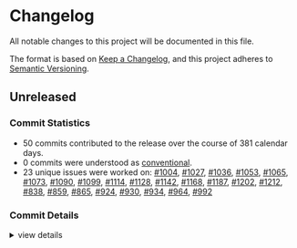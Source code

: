 # Changelog

All notable changes to this project will be documented in this file.

The format is based on [Keep a Changelog](https://keepachangelog.com/en/1.0.0/),
and this project adheres to [Semantic Versioning](https://semver.org/spec/v2.0.0.html).

## Unreleased

### Commit Statistics

<csr-read-only-do-not-edit/>

 - 50 commits contributed to the release over the course of 381 calendar days.
 - 0 commits were understood as [conventional](https://www.conventionalcommits.org).
 - 23 unique issues were worked on: [#1004](https://github.com/o2sh/onefetch/issues/1004), [#1027](https://github.com/o2sh/onefetch/issues/1027), [#1036](https://github.com/o2sh/onefetch/issues/1036), [#1053](https://github.com/o2sh/onefetch/issues/1053), [#1065](https://github.com/o2sh/onefetch/issues/1065), [#1073](https://github.com/o2sh/onefetch/issues/1073), [#1090](https://github.com/o2sh/onefetch/issues/1090), [#1099](https://github.com/o2sh/onefetch/issues/1099), [#1114](https://github.com/o2sh/onefetch/issues/1114), [#1128](https://github.com/o2sh/onefetch/issues/1128), [#1142](https://github.com/o2sh/onefetch/issues/1142), [#1168](https://github.com/o2sh/onefetch/issues/1168), [#1187](https://github.com/o2sh/onefetch/issues/1187), [#1202](https://github.com/o2sh/onefetch/issues/1202), [#1212](https://github.com/o2sh/onefetch/issues/1212), [#838](https://github.com/o2sh/onefetch/issues/838), [#859](https://github.com/o2sh/onefetch/issues/859), [#865](https://github.com/o2sh/onefetch/issues/865), [#924](https://github.com/o2sh/onefetch/issues/924), [#930](https://github.com/o2sh/onefetch/issues/930), [#934](https://github.com/o2sh/onefetch/issues/934), [#964](https://github.com/o2sh/onefetch/issues/964), [#992](https://github.com/o2sh/onefetch/issues/992)

### Commit Details

<csr-read-only-do-not-edit/>

<details><summary>view details</summary>

 * **[#1004](https://github.com/o2sh/onefetch/issues/1004)**
    - Bump image from 0.24.4 to 0.24.6 ([`356b66a`](https://github.com/o2sh/onefetch/commit/356b66a46921dcc15aad5a3fb5c7c24d4eb6399a))
 * **[#1027](https://github.com/o2sh/onefetch/issues/1027)**
    - Bump clap from 4.1.6 to 4.2.4 ([`65ba0f1`](https://github.com/o2sh/onefetch/commit/65ba0f10f75f9affc5f44008f76771cdc5a5a13b))
 * **[#1036](https://github.com/o2sh/onefetch/issues/1036)**
    - Bump clap from 4.2.4 to 4.2.5 ([`a48715e`](https://github.com/o2sh/onefetch/commit/a48715e7f94d607e36eeb59c13127130f66f5b73))
 * **[#1053](https://github.com/o2sh/onefetch/issues/1053)**
    - Bump clap from 4.2.5 to 4.2.7 ([`eb27cea`](https://github.com/o2sh/onefetch/commit/eb27cea1431be77656db7e78989f983026e0dcc5))
 * **[#1065](https://github.com/o2sh/onefetch/issues/1065)**
    - Bump base64 from 0.21.0 to 0.21.2 ([`460d879`](https://github.com/o2sh/onefetch/commit/460d87929ae5c1bee8d6d4f6e46f1887191ca3b5))
 * **[#1073](https://github.com/o2sh/onefetch/issues/1073)**
    - Bump clap from 4.2.7 to 4.3.1 ([`e73f7b6`](https://github.com/o2sh/onefetch/commit/e73f7b652cfa656d48da465f243190c677d84adc))
 * **[#1090](https://github.com/o2sh/onefetch/issues/1090)**
    - Bump clap from 4.3.1 to 4.3.4 ([`4a30ac1`](https://github.com/o2sh/onefetch/commit/4a30ac1a1f1cbd4f1b8597dcab5a022b898da07b))
 * **[#1099](https://github.com/o2sh/onefetch/issues/1099)**
    - Bump libc from 0.2.142 to 0.2.147 ([`e78acea`](https://github.com/o2sh/onefetch/commit/e78acea09555bc0ebb537d83561fdfab47784f56))
 * **[#1114](https://github.com/o2sh/onefetch/issues/1114)**
    - Bump the clap group with 2 updates ([`40fb136`](https://github.com/o2sh/onefetch/commit/40fb136e392d7374ce517b1cd9ad82ddf52dad72))
 * **[#1128](https://github.com/o2sh/onefetch/issues/1128)**
    - Bump the clap group with 1 update ([`8a674ce`](https://github.com/o2sh/onefetch/commit/8a674ce73cf2c6a050d49f5d41154c30db23b8b0))
 * **[#1142](https://github.com/o2sh/onefetch/issues/1142)**
    - Use workspace inheritance ([`83462df`](https://github.com/o2sh/onefetch/commit/83462df56b32082caf5718cd1665346765c6ee32))
 * **[#1168](https://github.com/o2sh/onefetch/issues/1168)**
    - Bump base64 from 0.21.2 to 0.21.4 ([`8eb3d96`](https://github.com/o2sh/onefetch/commit/8eb3d9685a1ab1b0fb837fce63615ea347e7c2a6))
 * **[#1187](https://github.com/o2sh/onefetch/issues/1187)**
    - Bump libc from 0.2.147 to 0.2.149 ([`d2c9e0d`](https://github.com/o2sh/onefetch/commit/d2c9e0db77df35dc25d821291af94b95fc0ccf48))
 * **[#1202](https://github.com/o2sh/onefetch/issues/1202)**
    - Bump libc from 0.2.149 to 0.2.150 ([`5b1ef67`](https://github.com/o2sh/onefetch/commit/5b1ef678c2b3f86e90a848cf20fd236d230b3110))
 * **[#1212](https://github.com/o2sh/onefetch/issues/1212)**
    - Bump base64 from 0.21.4 to 0.21.5 ([`70fc8d5`](https://github.com/o2sh/onefetch/commit/70fc8d59bfde607f701b923a65a7381132558e0c))
 * **[#838](https://github.com/o2sh/onefetch/issues/838)**
    - Bump libc from 0.2.134 to 0.2.137 ([`48a1b59`](https://github.com/o2sh/onefetch/commit/48a1b59cfa225967e9078e95173dc21990b117af))
 * **[#859](https://github.com/o2sh/onefetch/issues/859)**
    - Bump base64 from 0.13.0 to 0.13.1 ([`471efcb`](https://github.com/o2sh/onefetch/commit/471efcb088c3ef3480cf0c85fd775a7d6993f05d))
 * **[#865](https://github.com/o2sh/onefetch/issues/865)**
    - Bump clap from 4.0.22 to 4.0.26 ([`b2bf5ce`](https://github.com/o2sh/onefetch/commit/b2bf5cee748b4abe50559c78668b16eed72ab4e6))
 * **[#924](https://github.com/o2sh/onefetch/issues/924)**
    - Bump base64 from 0.13.1 to 0.21.0 ([`ab2cff4`](https://github.com/o2sh/onefetch/commit/ab2cff431ea19ffa306cd96532ecd2319d8214b8))
 * **[#930](https://github.com/o2sh/onefetch/issues/930)**
    - Bump clap from 4.0.26 to 4.1.1 ([`332796d`](https://github.com/o2sh/onefetch/commit/332796dacb3e5a6d6dba6b216a1ac8487dfe4e92))
 * **[#934](https://github.com/o2sh/onefetch/issues/934)**
    - Turn `AsciiArt.rs` into its own crate ([`1716519`](https://github.com/o2sh/onefetch/commit/17165192bf187fbd56298a53e34373d8329bfa3a))
 * **[#964](https://github.com/o2sh/onefetch/issues/964)**
    - Bump clap from 4.1.1 to 4.1.6 ([`3eb5eac`](https://github.com/o2sh/onefetch/commit/3eb5eac16e34ec48e78fab0f621564a57df84284))
 * **[#992](https://github.com/o2sh/onefetch/issues/992)**
    - Fix typo ([`fa80f33`](https://github.com/o2sh/onefetch/commit/fa80f3308ff6f19a3c62233ecbc9767ffa7b9ac9))
 * **Uncategorized**
    - Cargo changelog --write ([`871f98a`](https://github.com/o2sh/onefetch/commit/871f98a6b99e8ac28445951c545c7c32ca722079))
    - Bump version ([`dccd5a8`](https://github.com/o2sh/onefetch/commit/dccd5a8ccf51f10fb6e38af6b16735b3cac5b315))
    - Cargo changelog --write ([`7eb48ae`](https://github.com/o2sh/onefetch/commit/7eb48ae5c1ef2727a2bb070556aca21506667629))
    - Bump version ([`9cc5e52`](https://github.com/o2sh/onefetch/commit/9cc5e5295bfd678ae157a3fbcd8019ae6f7759e0))
    - Cargo changelog --write ([`83197c9`](https://github.com/o2sh/onefetch/commit/83197c9fa2f7ee36fe86af05743431921bdff68e))
    - Bump version ([`e42360d`](https://github.com/o2sh/onefetch/commit/e42360d1569cfab87d2f4d11a8c42e3401bd699f))
    - Cargo changelog --write ([`3d6d600`](https://github.com/o2sh/onefetch/commit/3d6d6001f1120508165e8ec6c1fad3660e316718))
    - Bump version ([`ae536d3`](https://github.com/o2sh/onefetch/commit/ae536d39edaaf55b395f32cea0a3b1b9586a1f15))
    - Merge branch 'main' of github.com:o2sh/onefetch ([`e57965a`](https://github.com/o2sh/onefetch/commit/e57965a82e2c11a9b0108db52d37d288dc6de5cd))
    - Cargo changelog --write ([`df0d5e8`](https://github.com/o2sh/onefetch/commit/df0d5e8af774b4c0676a94b81fed88dc10215f51))
    - Bump version ([`ca05166`](https://github.com/o2sh/onefetch/commit/ca05166f22910410f71615e6599e522e3885e64a))
    - Add badges to manifest and image crates readme ([`590c387`](https://github.com/o2sh/onefetch/commit/590c3874638fd7de6ce198d0b6f6d04e35ff5052))
    - Bump version ([`a39623a`](https://github.com/o2sh/onefetch/commit/a39623aee24e8f166cb4cc93aea051bd331dffc7))
    - Bump version ([`0a7fc67`](https://github.com/o2sh/onefetch/commit/0a7fc67bee24a9bfc7367ae6fdaee5bb336852c4))
    - Replace Base64 deprecated functinos ([`08ef8e5`](https://github.com/o2sh/onefetch/commit/08ef8e5e60ef57a84d84bb4f66d2acf77fcbf266))
    - Update changelog ([`f0e6acc`](https://github.com/o2sh/onefetch/commit/f0e6acc7e65756453b59f8f278c114f9d80a981c))
    - Add repository entry to cargo files ([`3bb3bb8`](https://github.com/o2sh/onefetch/commit/3bb3bb8f1cc0d46a444edcc747530cfa61e0ea62))
    - Bump version ([`5873a10`](https://github.com/o2sh/onefetch/commit/5873a10ff76ec9ca71d9425740f39c739cf94370))
    - Fix clap deps ([`8cca7af`](https://github.com/o2sh/onefetch/commit/8cca7af761ef365ef1c8f626172c1b7a8da4e8ed))
    - Add description field to image and manifest crate ([`2888186`](https://github.com/o2sh/onefetch/commit/2888186611d2f3ef2a595d1c0f8a210734f8715c))
    - Bump version ([`fff7713`](https://github.com/o2sh/onefetch/commit/fff7713ad4475e7c2b5d96a56a972061ece38b7e))
    - Bump version ([`2342483`](https://github.com/o2sh/onefetch/commit/2342483ec7ac1ce13ab0ac230699017c194a8e92))
    - Cargo sort ([`1f3053a`](https://github.com/o2sh/onefetch/commit/1f3053aa206339de06998245dde091e3c64219c8))
    - Add symlink for image crate license ([`38a8435`](https://github.com/o2sh/onefetch/commit/38a8435f3ef262d4fbca99a0737dc69762c07ebf))
    - Merge branch 'main' of github.com:o2sh/onefetch ([`25dc784`](https://github.com/o2sh/onefetch/commit/25dc784403435f4c8401cb95e3a16260189d073d))
    - Fix build ([`6af9bbd`](https://github.com/o2sh/onefetch/commit/6af9bbd640673b73e678cff2c39aa4a68598ffa9))
    - Move image_backends into its own crate ([`9ce17c1`](https://github.com/o2sh/onefetch/commit/9ce17c186f4b301b9af26fa2329ad54dda58e557))
</details>

